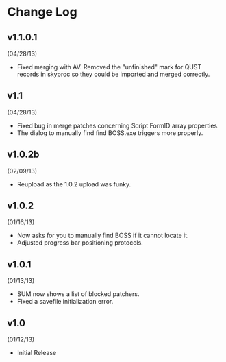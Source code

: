 # Change Log
## v1.1.0.1
(04/28/13)

* Fixed merging with AV. Removed the "unfinished" mark for QUST records in skyproc so they could be imported and merged correctly.

## v1.1
(04/28/13)

* Fixed bug in merge patches concerning Script FormID array properties.
* The dialog to manually find find BOSS.exe triggers more properly.

## v1.0.2b
(02/09/13)

* Reupload as the 1.0.2 upload was funky.

## v1.0.2
(01/16/13)

* Now asks for you to manually find BOSS if it cannot locate it.
* Adjusted progress bar positioning protocols.

## v1.0.1
(01/13/13)

* SUM now shows a list of blocked patchers.
* Fixed a savefile initialization error.

## v1.0
(01/12/13)

* Initial Release
